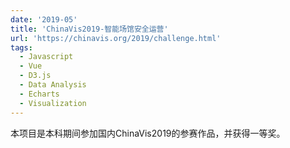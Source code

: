 ```yaml
---
date: '2019-05'
title: 'ChinaVis2019-智能场馆安全运营'
url: 'https://chinavis.org/2019/challenge.html'
tags:
  - Javascript
  - Vue
  - D3.js
  - Data Analysis
  - Echarts
  - Visualization
---
```


本项目是本科期间参加国内ChinaVis2019的参赛作品，并获得一等奖。
